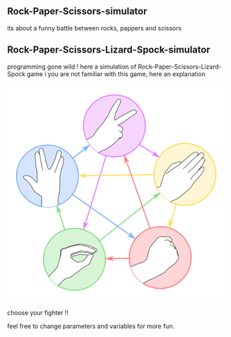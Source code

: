 ## Rock-Paper-Scissors-simulator

its about a funny battle between rocks, pappers and scissors

## Rock-Paper-Scissors-Lizard-Spock-simulator

programming gone wild !
here a simulation of Rock-Paper-Scissors-Lizard-Spock game
i you are not familiar with this game, here an explanation

![alt text](https://github.com/fawzeus/rock-paper-scissors-simulator/blob/main/RPSLS.jpg?raw=true)

choose your fighter !!

feel free to change parameters and variables for more fun.
